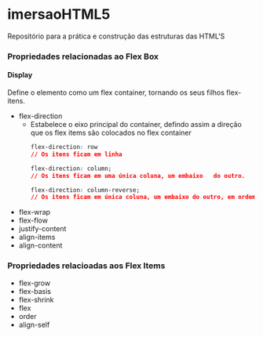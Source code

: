 # imersaoHTML5

Repositório para a prática e construção das estruturas das HTML'S

### Propriedades relacionadas ao Flex Box

#### Display

Define o elemento como um flex container, tornando os seus filhos flex-itens.

-   flex-direction
    -   Estabelece o eixo principal do container, defindo assim a direção que os flex items são colocados no flex container
        ```css
        flex-direction: row
        // Os itens ficam em linha
        ```
        ```css
        flex-direction: column;
        // Os itens ficam em uma única coluna, um embaixo   do outro.
        ```
        ```css
        flex-direction: column-reverse;
        // Os itens ficam em única coluna, um embaixo do outro, em ordem reversa: 3, 2 ...
        ```
-   flex-wrap
-   flex-flow
-   justify-content
-   align-items
-   align-content

### Propriedades relacioadas aos Flex Items

-   flex-grow
-   flex-basis
-   flex-shrink
-   flex
-   order
-   align-self
